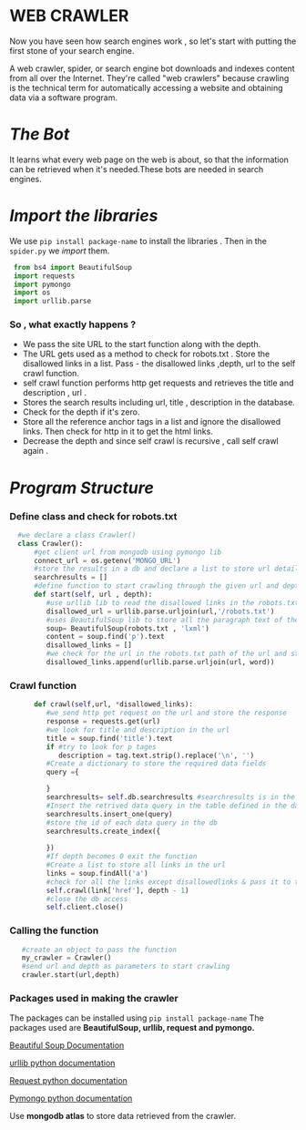 <!-- # **WEB CRAWLER**

A web crawler, spider, or search engine bot downloads and indexes content from all over the Internet. They're called "web crawlers" because crawling is the technical term for automatically accessing a website and obtaining data via a software program.

The bot learns what every webpage on the web is about, so that the information can be retrieved when it's needed.These bots are needed in search engines. 
### So , what exactly happens ?
- We pass the site URL to the crawl function  along with the depth.
- The  URL gets used as a method to check for robots.txt . Store the disallowed links in a list. Pass - the disallowed links ,depth, url  to the self crawl function.
- self crawl function performs http get requests and retrieves the title and description , url .
- Stores the search results including url, title , description in the database.
- Check for the depth if it's zero.
- Store all the reference anchor tags in a list and ignore the disallowed links. Then check for http in it to get the html links. 
- Decrease the depth and since self crawl is recursive , call self crawl again .

### Packages used in making the crawler

The packages can be installed using **pip install package-name**

The packages used are **BeautifulSoup , request and  pymongo.**

Use **mongodb atlas** to store data retrieved from the crawler. -->


# **WEB CRAWLER**

Now you have seen how search engines work , so let's start with putting the first stone of your search engine.

A web crawler, spider, or search engine bot downloads and indexes content from all over the Internet. They're called "web crawlers" because crawling is the technical term for automatically accessing a website and obtaining data via a software program.




# *The Bot*
 It learns what every web page on the web is about, so that the information can be retrieved when it's needed.These bots are needed in search engines. 

# *Import the libraries*

   We use ```pip install package-name``` to install the libraries . Then in the `spider.py` we *import* them.
   ```python
    from bs4 import BeautifulSoup
    import requests
    import pymongo
    import os
    import urllib.parse
   ```
    

### So , what exactly happens ?

- We pass the site URL to the start function  along with the depth.
- The  URL gets used as a method to check for robots.txt . Store the disallowed links in a list. Pass - the disallowed links ,depth, url  to the self crawl function.
- self crawl function performs http get requests and retrieves the title and description , url .
- Stores the search results including url, title , description in the database.
- Check for the depth if it's zero.
- Store all the reference anchor tags in a list and ignore the disallowed links. Then check for http in it to get the html links. 
- Decrease the depth and since self crawl is recursive , call self crawl again .

# *Program Structure*

### Define class and check for robots.txt

```python
  #we declare a class Crawler()
  class Crawler():
      #get client url from mongodb using pymongo lib 
      connect_url = os.getenv('MONGO_URL')
      #store the results in a db and declare a list to store url details
      searchresults = []
      #define function to start crawling through the given url and depth
      def start(self, url , depth):
         #use urllib lib to read the disallowed links in the robots.txt of the url
         disallowed_url = urllib.parse.urljoin(url,'/robots.txt')
         #uses BeautifulSoup lib to store all the paragraph text of the file 
         soup= BeautifulSoup(robots.txt , 'lxml')
         content = soup.find('p').text
         disallowed_links = []
         #we check for the url in the robots.txt path of the url and store it.
         disallowed_links.append(urllib.parse.urljoin(url, word))
```
### Crawl function

```python         
      def crawl(self,url, *disallowed_links):
         #we send http get request on the url and store the response
         response = requests.get(url)
         #we look for title and description in the url
         title = soup.find('title').text
         if #try to look for p tages 
            description = tag.text.strip().replace('\n', '')
         #Create a dictionary to store the required data fields
         query ={

         }
         searchresults= self.db.searchresults #searchresults is in the db
         #Insert the retrived data query in the table defined in the database
         searchresults.insert_one(query)
         #store the id of each data query in the db
         searchresults.create_index({
 
         })
         #If depth becomes 0 exit the function
         #Create a list to store all links in the url
         links = soup.findAll('a')
         #check for all the links except disallowedlinks & pass it to the crawl function
         self.crawl(link['href'], depth - 1)
         #close the db access
         self.client.close()
```

### Calling the function

```python
   #create an object to pass the function
   my_crawler = Crawler() 
   #send url and depth as parameters to start crawling
   crawler.start(url,depth) 

```

### Packages used in making the crawler

The packages can be installed using  ```pip install package-name```
The packages used are  **BeautifulSoup, urllib, request and  pymongo.**

[Beautiful Soup Documentation](https://www.crummy.com/software/BeautifulSoup/bs4/doc/)

[urllib python documentation](https://docs.python.org/3/library/urllib.html)

[Request python documentation](https://docs.python-requests.org/en/latest/)

[Pymongo python documentation](https://pymongo.readthedocs.io/en/stable/)

Use **mongodb atlas** to store data retrieved from the crawler.
  


